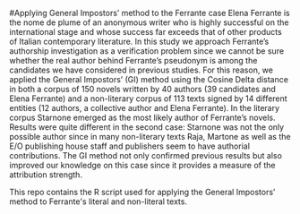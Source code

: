#Applying General Impostors’ method to the Ferrante case
Elena Ferrante is the nome de plume of an anonymous writer who is highly successful on the international stage and whose success far exceeds that of other products of Italian contemporary literature. In this study we approach Ferrante’s authorship investigation as a verification problem since we cannot be sure whether the real author behind Ferrante’s pseudonym is among the candidates we have considered in previous studies. For this reason, we applied the General Impostors’ (GI) method using the Cosine Delta distance in both a corpus of 150 novels written by 40 authors (39 candidates and Elena Ferrante) and a non-literary corpus of 113 texts signed by 14 different entities (12 authors, a collective author and Elena Ferrante). In the literary corpus Starnone emerged as the most likely author of Ferrante’s novels. Results were quite different in the second case: Starnone was not the only possible author since in many non-literary texts Raja, Martone as well as the E/O publishing house staff and publishers seem to have authorial contributions. The GI method not only confirmed previous results but also improved our knowledge on this case since it provides a measure of the attribution strength.

This repo contains the R script used for applying the General Impostors’ method to Ferrante's literal and non-literal texts.
